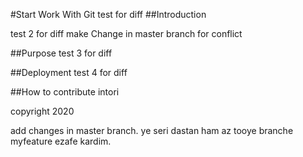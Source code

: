 #Start Work With Git
test for diff
##Introduction

test 2 for diff
make Change in master branch for conflict

##Purpose
test 3 for diff

##Deployment
test 4 for diff

##How to contribute
intori

copyright 2020


add changes in master branch. ye seri dastan ham az tooye branche myfeature ezafe kardim.